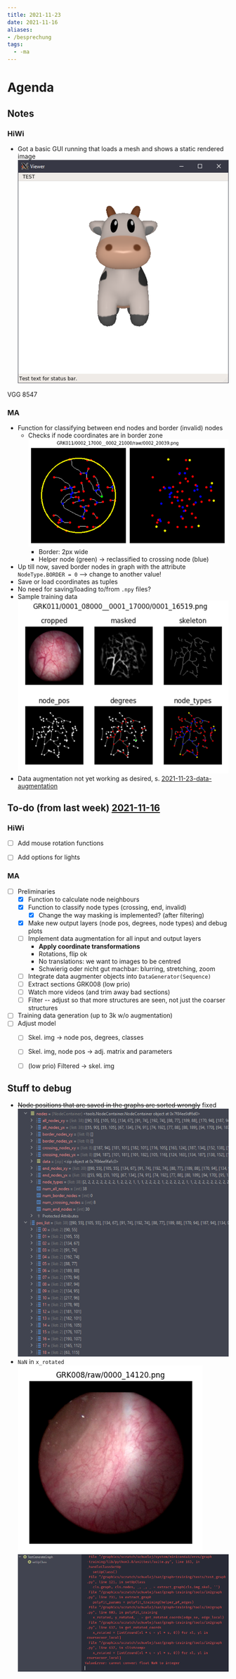 ```yaml
---
title: 2021-11-23
date: 2021-11-16
aliases:
- /besprechung
tags:
  - -ma
---
```


# Agenda

## Notes
### HiWi
* Got a basic GUI running that loads a mesh and shows a static rendered image
	![](/unlisted/minutes/initial-gui-static.png)
	
VGG 8547
	
### MA
* Function for classifying between end nodes and border (invalid) nodes
	* Checks if node coordinates are in border zone
	    ![](/unlisted/minutes/classified-nodes.png)
		* Border: 2px wide
		* Helper node (green) -> reclassified to crossing node (blue)
* Up till now, saved border nodes in graph with the attribute `NodeType.BORDER = 0` --> change to another value!
* Save or load coordinates as tuples
* No need for saving/loading to/from `.npy` files?
* Sample training data
	![](/unlisted/minutes/sample-training-data.png)
* Data augmentation not yet working as desired, s. [2021-11-23-data-augmentation](unlisted/minutes/2021-11-23-data-augmentation.md)

	


## To-do (from last week) [2021-11-16](unlisted/minutes/2021-11-16-static.md)
### HiWi
* [ ] Add mouse rotation functions
* [ ] Add options for lights


### MA
* [ ] Preliminaries
	* [x] Function to calculate node neighbours
	* [x] Function to classify node types (crossing, end, invalid)
		* [x] Change the way masking is implemented? (after filtering)
	* [x] Make new output layers (node pos, degrees, node types) and debug plots
	* [ ] Implement data augmentation for all input and output layers
		* **Apply coordinate transformations**
		* Rotations, flip ok
		* No translations: we want to images to be centred
		* Schwierig oder nicht gut machbar: blurring, stretching, zoom
	* [ ] Integrate data augmenter objects into `DataGenerator(Sequence)`
	* [ ] Extract sections GRK008 (low prio)
	* [ ] Watch more videos (and trim away bad sections)
	* [ ] Filter -- adjust so that more structures are seen, not just the coarser structures
* [ ] Training data generation (up to 3k w/o augmentation)
* [ ] Adjust model
	* [ ] Skel. img -> node pos, degrees, classes
	* [ ] Skel. img, node pos -> adj. matrix and parameters
	* [ ] (low prio) Filtered -> skel. img


## Stuff to debug
* ~~Node positions that are saved in the graphs are sorted wrongly~~ fixed
	![](/debug-wrongly-sorted-nodepos.png)
* `NaN` in `x_rotated`
	![](debug-nan-image.png)
	![](debug-nan-error.png)
	